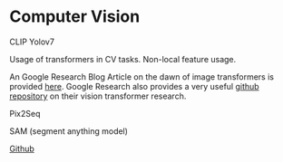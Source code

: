 # Computer Vision
CLIP
Yolov7

Usage of transformers in CV tasks. Non-local feature usage. 

An Google Research Blog Article on the dawn of image transformers is provided [here](https://ai.googleblog.com/2020/12/transformers-for-image-recognition-at.html). Google Research also provides a very useful [github repository](https://github.com/google-research/vision_transformer) on their vision transformer research. 


Pix2Seq

SAM (segment anything model)

[Github](https://github.com/facebookresearch/segment-anything)